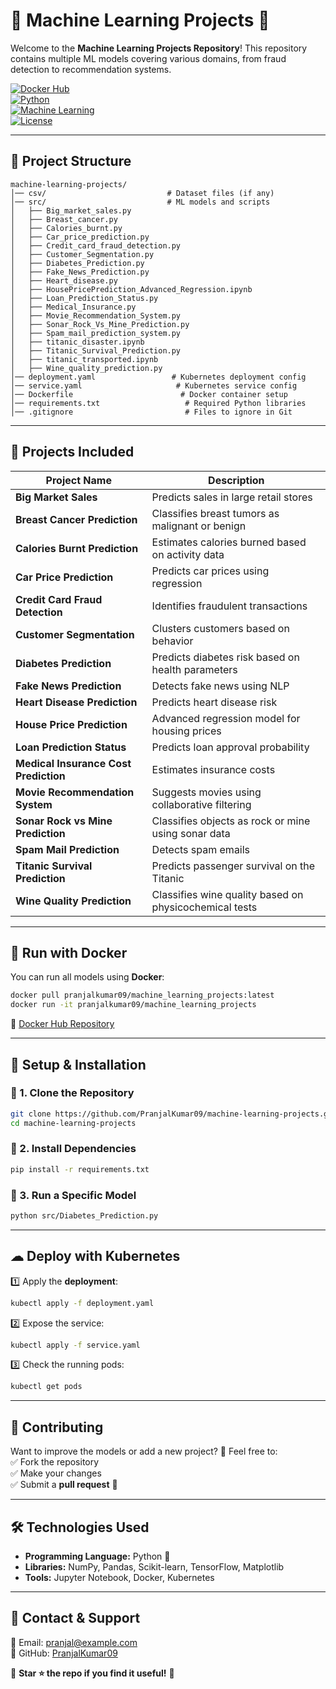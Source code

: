 # 🧠 Machine Learning Projects 🚀  

Welcome to the **Machine Learning Projects Repository**! This repository contains multiple ML models covering various domains, from fraud detection to recommendation systems.  

[![Docker Hub](https://img.shields.io/badge/Docker-Hub-blue?logo=docker)](https://hub.docker.com/repository/docker/pranjalkumar09/machine_learning_projects/)  
[![Python](https://img.shields.io/badge/Python-3.x-blue?logo=python)](https://www.python.org/)  
[![Machine Learning](https://img.shields.io/badge/Machine%20Learning-Sklearn%2C%20Pandas%2C%20TensorFlow-orange)](https://scikit-learn.org/)  
[![License](https://img.shields.io/badge/License-MIT-green.svg)](LICENSE)  

---

## 📁 **Project Structure**  

```
machine-learning-projects/
│── csv/                           # Dataset files (if any)
│── src/                           # ML models and scripts
│   ├── Big_market_sales.py
│   ├── Breast_cancer.py
│   ├── Calories_burnt.py
│   ├── Car_price_prediction.py
│   ├── Credit_card_fraud_detection.py
│   ├── Customer_Segmentation.py
│   ├── Diabetes_Prediction.py
│   ├── Fake_News_Prediction.py
│   ├── Heart_disease.py
│   ├── HousePricePrediction_Advanced_Regression.ipynb
│   ├── Loan_Prediction_Status.py
│   ├── Medical_Insurance.py
│   ├── Movie_Recommendation_System.py
│   ├── Sonar_Rock_Vs_Mine_Prediction.py
│   ├── Spam_mail_prediction_system.py
│   ├── titanic_disaster.ipynb
│   ├── Titanic_Survival_Prediction.py
│   ├── titanic_transported.ipynb
│   ├── Wine_quality_prediction.py
│── deployment.yaml                 # Kubernetes deployment config
│── service.yaml                     # Kubernetes service config
│── Dockerfile                        # Docker container setup
│── requirements.txt                   # Required Python libraries
│── .gitignore                         # Files to ignore in Git
```

---

## 📌 **Projects Included**  

| Project Name | Description |
|-------------|------------|
| **Big Market Sales** | Predicts sales in large retail stores |
| **Breast Cancer Prediction** | Classifies breast tumors as malignant or benign |
| **Calories Burnt Prediction** | Estimates calories burned based on activity data |
| **Car Price Prediction** | Predicts car prices using regression |
| **Credit Card Fraud Detection** | Identifies fraudulent transactions |
| **Customer Segmentation** | Clusters customers based on behavior |
| **Diabetes Prediction** | Predicts diabetes risk based on health parameters |
| **Fake News Prediction** | Detects fake news using NLP |
| **Heart Disease Prediction** | Predicts heart disease risk |
| **House Price Prediction** | Advanced regression model for housing prices |
| **Loan Prediction Status** | Predicts loan approval probability |
| **Medical Insurance Cost Prediction** | Estimates insurance costs |
| **Movie Recommendation System** | Suggests movies using collaborative filtering |
| **Sonar Rock vs Mine Prediction** | Classifies objects as rock or mine using sonar data |
| **Spam Mail Prediction** | Detects spam emails |
| **Titanic Survival Prediction** | Predicts passenger survival on the Titanic |
| **Wine Quality Prediction** | Classifies wine quality based on physicochemical tests |

---

## 🐳 **Run with Docker**  

You can run all models using **Docker**:  

```sh
docker pull pranjalkumar09/machine_learning_projects:latest
docker run -it pranjalkumar09/machine_learning_projects
```

🔗 [Docker Hub Repository](https://hub.docker.com/repository/docker/pranjalkumar09/machine_learning_projects/)  

---

## 🚀 **Setup & Installation**  

### 🔹 1. Clone the Repository  
```sh
git clone https://github.com/PranjalKumar09/machine-learning-projects.git
cd machine-learning-projects
```

### 🔹 2. Install Dependencies  
```sh
pip install -r requirements.txt
```

### 🔹 3. Run a Specific Model  
```sh
python src/Diabetes_Prediction.py
```

---

## ☁ **Deploy with Kubernetes**  

1️⃣ Apply the **deployment**:  
```sh
kubectl apply -f deployment.yaml
```

2️⃣ Expose the service:  
```sh
kubectl apply -f service.yaml
```

3️⃣ Check the running pods:  
```sh
kubectl get pods
```

---

## 📜 **Contributing**  

Want to improve the models or add a new project? 🎯 Feel free to:  
✅ Fork the repository  
✅ Make your changes  
✅ Submit a **pull request** 🚀  

---

## 🛠 **Technologies Used**  

- **Programming Language:** Python 🐍  
- **Libraries:** NumPy, Pandas, Scikit-learn, TensorFlow, Matplotlib  
- **Tools:** Jupyter Notebook, Docker, Kubernetes  

---

## 📩 **Contact & Support**  
📧 Email: [pranjal@example.com](mailto:coderkumarshukla@gmail.com)  
🔗 GitHub: [PranjalKumar09](https://github.com/PranjalKumar09)  

🙌 **Star ⭐ the repo if you find it useful!** 🚀
